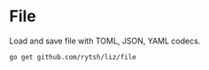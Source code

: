 # File

Load and save file with TOML, JSON, YAML codecs.

```sh
go get github.com/rytsh/liz/file
```
